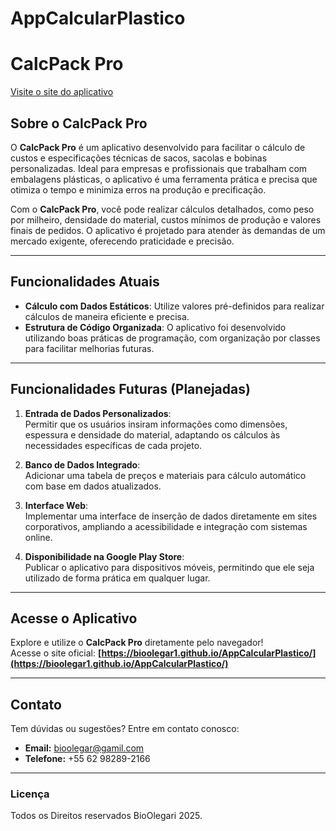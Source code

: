 # AppCalcularPlastico
# CalcPack Pro

[Visite o site do aplicativo](https://bioolegar1.github.io/AppCalcularPlastico/)

## Sobre o CalcPack Pro

O **CalcPack Pro** é um aplicativo desenvolvido para facilitar o cálculo de custos e especificações técnicas de sacos, sacolas e bobinas personalizadas. Ideal para empresas e profissionais que trabalham com embalagens plásticas, o aplicativo é uma ferramenta prática e precisa que otimiza o tempo e minimiza erros na produção e precificação.

Com o **CalcPack Pro**, você pode realizar cálculos detalhados, como peso por milheiro, densidade do material, custos mínimos de produção e valores finais de pedidos. O aplicativo é projetado para atender às demandas de um mercado exigente, oferecendo praticidade e precisão.

---

## Funcionalidades Atuais

- **Cálculo com Dados Estáticos**: Utilize valores pré-definidos para realizar cálculos de maneira eficiente e precisa.
- **Estrutura de Código Organizada**: O aplicativo foi desenvolvido utilizando boas práticas de programação, com organização por classes para facilitar melhorias futuras.

---

## Funcionalidades Futuras (Planejadas)

1. **Entrada de Dados Personalizados**:  
   Permitir que os usuários insiram informações como dimensões, espessura e densidade do material, adaptando os cálculos às necessidades específicas de cada projeto.

2. **Banco de Dados Integrado**:  
   Adicionar uma tabela de preços e materiais para cálculo automático com base em dados atualizados.

3. **Interface Web**:  
   Implementar uma interface de inserção de dados diretamente em sites corporativos, ampliando a acessibilidade e integração com sistemas online.

4. **Disponibilidade na Google Play Store**:  
   Publicar o aplicativo para dispositivos móveis, permitindo que ele seja utilizado de forma prática em qualquer lugar.

---

## Acesse o Aplicativo

Explore e utilize o **CalcPack Pro** diretamente pelo navegador!  
Acesse o site oficial: **[https://bioolegar1.github.io/AppCalcularPlastico/](https://bioolegar1.github.io/AppCalcularPlastico/)**

---

## Contato

Tem dúvidas ou sugestões? Entre em contato conosco:

- **Email:** bioolegar@gamil.com
- **Telefone:** +55 62 98289-2166

---

### Licença

Todos os Direitos reservados BioOlegari 2025.